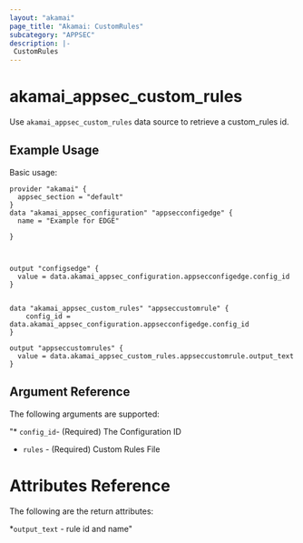 ```yaml
---
layout: "akamai"
page_title: "Akamai: CustomRules"
subcategory: "APPSEC"
description: |-
 CustomRules
---
```


# akamai_appsec_custom_rules

Use `akamai_appsec_custom_rules` data source to retrieve a custom_rules id.

## Example Usage

Basic usage:

```hcl
provider "akamai" {
  appsec_section = "default"
}
data "akamai_appsec_configuration" "appsecconfigedge" {
  name = "Example for EDGE"
  
}



output "configsedge" {
  value = data.akamai_appsec_configuration.appsecconfigedge.config_id
}


data "akamai_appsec_custom_rules" "appseccustomrule" {
    config_id = data.akamai_appsec_configuration.appsecconfigedge.config_id
}

output "appseccustomrules" {
  value = data.akamai_appsec_custom_rules.appseccustomrule.output_text
}

```

## Argument Reference

The following arguments are supported:

"* `config_id`- (Required) The Configuration ID
* `rules` - (Required) Custom Rules File

# Attributes Reference

The following are the return attributes:

*`output_text` - rule id and name"

